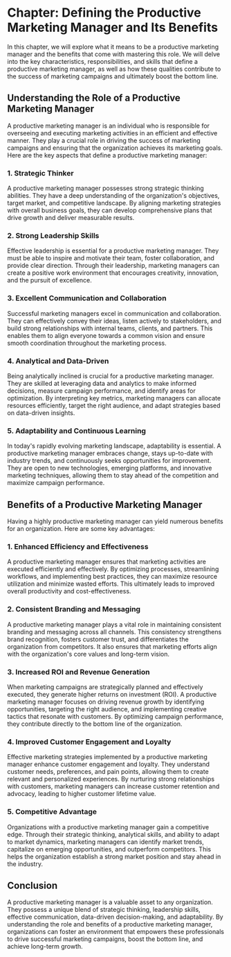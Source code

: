 Chapter: Defining the Productive Marketing Manager and Its Benefits
===================================================================

In this chapter, we will explore what it means to be a productive marketing manager and the benefits that come with mastering this role. We will delve into the key characteristics, responsibilities, and skills that define a productive marketing manager, as well as how these qualities contribute to the success of marketing campaigns and ultimately boost the bottom line.

Understanding the Role of a Productive Marketing Manager
--------------------------------------------------------

A productive marketing manager is an individual who is responsible for overseeing and executing marketing activities in an efficient and effective manner. They play a crucial role in driving the success of marketing campaigns and ensuring that the organization achieves its marketing goals. Here are the key aspects that define a productive marketing manager:

### 1. Strategic Thinker

A productive marketing manager possesses strong strategic thinking abilities. They have a deep understanding of the organization's objectives, target market, and competitive landscape. By aligning marketing strategies with overall business goals, they can develop comprehensive plans that drive growth and deliver measurable results.

### 2. Strong Leadership Skills

Effective leadership is essential for a productive marketing manager. They must be able to inspire and motivate their team, foster collaboration, and provide clear direction. Through their leadership, marketing managers can create a positive work environment that encourages creativity, innovation, and the pursuit of excellence.

### 3. Excellent Communication and Collaboration

Successful marketing managers excel in communication and collaboration. They can effectively convey their ideas, listen actively to stakeholders, and build strong relationships with internal teams, clients, and partners. This enables them to align everyone towards a common vision and ensure smooth coordination throughout the marketing process.

### 4. Analytical and Data-Driven

Being analytically inclined is crucial for a productive marketing manager. They are skilled at leveraging data and analytics to make informed decisions, measure campaign performance, and identify areas for optimization. By interpreting key metrics, marketing managers can allocate resources efficiently, target the right audience, and adapt strategies based on data-driven insights.

### 5. Adaptability and Continuous Learning

In today's rapidly evolving marketing landscape, adaptability is essential. A productive marketing manager embraces change, stays up-to-date with industry trends, and continuously seeks opportunities for improvement. They are open to new technologies, emerging platforms, and innovative marketing techniques, allowing them to stay ahead of the competition and maximize campaign performance.

Benefits of a Productive Marketing Manager
------------------------------------------

Having a highly productive marketing manager can yield numerous benefits for an organization. Here are some key advantages:

### 1. Enhanced Efficiency and Effectiveness

A productive marketing manager ensures that marketing activities are executed efficiently and effectively. By optimizing processes, streamlining workflows, and implementing best practices, they can maximize resource utilization and minimize wasted efforts. This ultimately leads to improved overall productivity and cost-effectiveness.

### 2. Consistent Branding and Messaging

A productive marketing manager plays a vital role in maintaining consistent branding and messaging across all channels. This consistency strengthens brand recognition, fosters customer trust, and differentiates the organization from competitors. It also ensures that marketing efforts align with the organization's core values and long-term vision.

### 3. Increased ROI and Revenue Generation

When marketing campaigns are strategically planned and effectively executed, they generate higher returns on investment (ROI). A productive marketing manager focuses on driving revenue growth by identifying opportunities, targeting the right audience, and implementing creative tactics that resonate with customers. By optimizing campaign performance, they contribute directly to the bottom line of the organization.

### 4. Improved Customer Engagement and Loyalty

Effective marketing strategies implemented by a productive marketing manager enhance customer engagement and loyalty. They understand customer needs, preferences, and pain points, allowing them to create relevant and personalized experiences. By nurturing strong relationships with customers, marketing managers can increase customer retention and advocacy, leading to higher customer lifetime value.

### 5. Competitive Advantage

Organizations with a productive marketing manager gain a competitive edge. Through their strategic thinking, analytical skills, and ability to adapt to market dynamics, marketing managers can identify market trends, capitalize on emerging opportunities, and outperform competitors. This helps the organization establish a strong market position and stay ahead in the industry.

Conclusion
----------

A productive marketing manager is a valuable asset to any organization. They possess a unique blend of strategic thinking, leadership skills, effective communication, data-driven decision-making, and adaptability. By understanding the role and benefits of a productive marketing manager, organizations can foster an environment that empowers these professionals to drive successful marketing campaigns, boost the bottom line, and achieve long-term growth.
